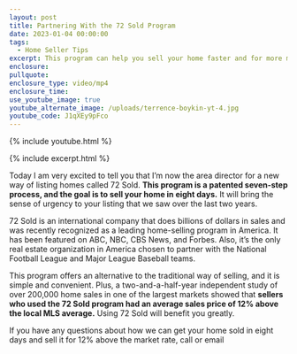 ```yaml
---
layout: post
title: Partnering With the 72 Sold Program
date: 2023-01-04 00:00:00
tags:
  - Home Seller Tips
excerpt: This program can help you sell your home faster and for more money.
enclosure:
pullquote:
enclosure_type: video/mp4
enclosure_time:
use_youtube_image: true
youtube_alternate_image: /uploads/terrence-boykin-yt-4.jpg
youtube_code: J1qXEy9pFco
---
```

{% include youtube.html %}

{% include excerpt.html %}

Today I am very excited to tell you that I’m now the area director for a new way of listing homes called 72 Sold. **This program is a patented seven-step process, and the goal is to sell your home in eight days.** It will bring the sense of urgency to your listing that we saw over the last two years.&nbsp;

72 Sold is an international company that does billions of dollars in sales and was recently recognized as a leading home-selling program in America. It has been featured on ABC, NBC, CBS News, and Forbes. Also, it’s the only real estate organization in America chosen to partner with the National Football League and Major League Baseball teams.&nbsp;

This program offers an alternative to the traditional way of selling, and it is simple and convenient. Plus, a two-and-a-half-year independent study of over 200,000 home sales in one of the largest markets showed that **sellers who used the 72 Sold program had an average sales price of 12% above the local MLS average.** Using 72 Sold will benefit you greatly.&nbsp;

If you have any questions about how we can get your home sold in eight days and sell it for 12% above the market rate, call or email